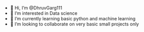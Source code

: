 - 👋 Hi, I’m @DhruvGarg111
- 👀 I’m interested in Data science
- 🌱 I’m currently learning basic python and machine learning
- 💞️ I’m looking to collaborate on very basic small projects only


<!---
DhruvGarg111/DhruvGarg111 is a ✨ special ✨ repository because its `README.md` (this file) appears on your GitHub profile.
You can click the Preview link to take a look at your changes.
--->

